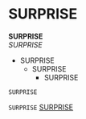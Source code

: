 # SURPRISE
 **SURPRISE**  
 *SURPRISE*
 * SURPRISE
   * SURPRISE
      * SURPRISE
 ```CSHARP
 SURPRISE
 ```
 `SURPRISE`
 [SURPRISE](SURPRISE.COM)
